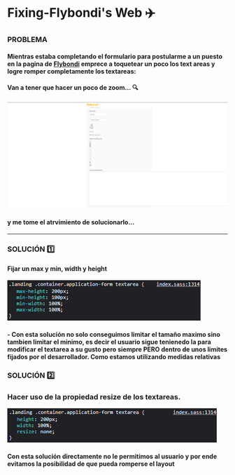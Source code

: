 # Fixing-Flybondi's Web ✈️

### PROBLEMA
#### Mientras estaba completando el formulario para postularme a un puesto en la pagina de [Flybondi](https://flybondi.breezy.hr/p/0097a6a84e48/apply?token=2157224a6c21&source=Career%20Portal) emprece a toquetear un poco los text areas y logre romper completamente los textareas: 
#### Van a tener que hacer un poco de zoom... 	🔍

![img](proeblema.png)


#### y me tome el atrvimiento de solucionarlo... 

--------------------

### SOLUCIÓN 1️⃣

#### Fijar un max y min, width y height 

![img](minYmax.png)

#### - Con esta solución no solo conseguimos limitar el tamaño maximo sino tambien limitar el minimo, es decir el usuario sigue tenienedo la para modificar el textarea a su gusto pero siempre PERO dentro de unos limites fijados por el desarrollador. Como estamos utilizando medidas relativas 

### SOLUCIÓN 2️⃣

### Hacer uso de la propiedad resize de los textareas.

![img](none.png)

#### Con esta solución directamente no le permitimos al usuario y por ende evitamos la posibilidad de que pueda romperse el layout